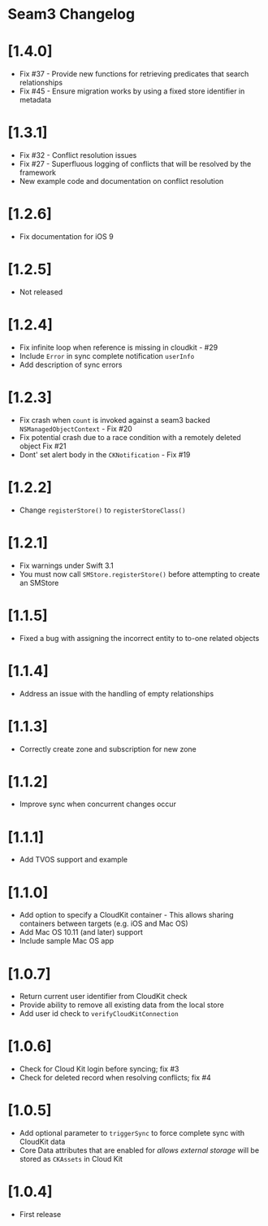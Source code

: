 Seam3 Changelog
===============

# [1.4.0]
 - Fix #37 - Provide new functions for retrieving predicates that search relationships
 - Fix #45 - Ensure migration works by using a fixed store identifier in metadata

# [1.3.1]
 - Fix #32 - Conflict resolution issues
 - Fix #27 - Superfluous logging of conflicts that will be resolved by the framework
 - New example code and documentation on conflict resolution

# [1.2.6]
 - Fix documentation for iOS 9

# [1.2.5]
 - Not released

# [1.2.4]
 - Fix infinite loop when reference is missing in cloudkit - #29
 - Include `Error` in sync complete notification `userInfo`
 - Add description of sync errors

# [1.2.3]
 - Fix crash when `count` is invoked against a seam3 backed `NSManagedObjectContext` - Fix #20
 - Fix potential crash due to a race condition with a remotely deleted object Fix #21
 - Dont' set alert body in the `CKNotification` - Fix #19
# [1.2.2]
 - Change `registerStore()` to `registerStoreClass()`

# [1.2.1]
 - Fix warnings under Swift 3.1
 - You must now call `SMStore.registerStore()` before attempting to create an SMStore

# [1.1.5]
 - Fixed a bug with assigning the incorrect entity to to-one related objects

# [1.1.4]
 - Address an issue with the handling of empty relationships 

# [1.1.3]
 - Correctly create zone and subscription for new zone

# [1.1.2]
 - Improve sync when concurrent changes occur

# [1.1.1]
 - Add TVOS support and example

# [1.1.0]
 - Add option to specify a CloudKit container - This allows sharing containers between targets (e.g. iOS and Mac OS)
 - Add Mac OS 10.11 (and later) support
 - Include sample Mac OS app

# [1.0.7]
 - Return current user identifier from CloudKit check
 - Provide ability to remove all existing data from the local store
 - Add user id check to `verifyCloudKitConnection`

# [1.0.6]
 - Check for Cloud Kit login before syncing; fix #3
 - Check for deleted record when resolving conflicts; fix #4

# [1.0.5]

 - Add optional parameter to `triggerSync` to force complete sync with CloudKit data
 - Core Data attributes that are enabled for *allows external storage* will be stored as `CKAssets` in Cloud Kit

# [1.0.4]

 - First release

